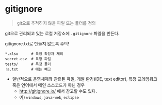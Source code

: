 # gitignore

> git으로 추적하지 않을 파일 또는 폴더를 정의

git으로 관리되고 있는 로컬 저장소에 `.gitignore` 파일을 만든다.

gitignore.txt로 만들지 않도록 주의!

```
*.xlsx		# 특정 확장자 제외
secret.csv	# 특정 파일
tests/		# 특정 폴더
!a.txt		# 얘는 빼고
```

* 일반적으로 운영체제와 관련된 파일, 개발 환경(IDE, text editor), 특정 프레임워크 혹은 언어에서 메인 소스코드가 아닌 경우
  *  http://gitignore.io/ 에서 참고할 수도 있다.
    * 예) `windows`, `java-web`, `eclipse`